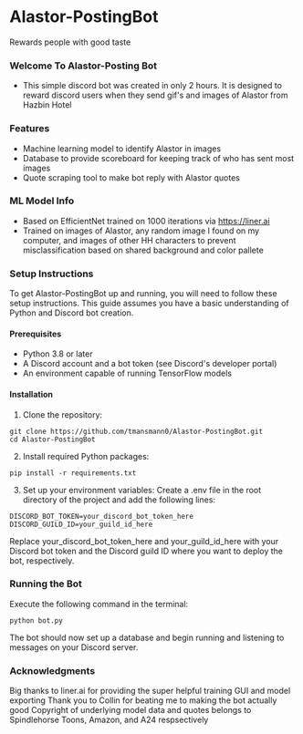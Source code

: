 # Alastor-PostingBot
Rewards people with good taste

### Welcome To Alastor-Posting Bot
- This simple discord bot was created in only 2 hours. It is designed to reward discord users when they send gif's and images of Alastor from Hazbin Hotel

### Features
- Machine learning model to identify Alastor in images
- Database to provide scoreboard for keeping track of who has sent most images
- Quote scraping tool to make bot reply with Alastor quotes

### ML Model Info
- Based on EfficientNet trained on 1000 iterations via https://liner.ai
- Trained on images of Alastor, any random image I found on my computer, and images of other HH characters to prevent misclassification based on shared background and color pallete 

### Setup Instructions

To get Alastor-PostingBot up and running, you will need to follow these setup instructions. This guide assumes you have a basic understanding of Python and Discord bot creation.

#### Prerequisites
- Python 3.8 or later
- A Discord account and a bot token (see Discord's developer portal)
- An environment capable of running TensorFlow models

#### Installation
1. Clone the repository:
``` 
git clone https://github.com/tmansmann0/Alastor-PostingBot.git
cd Alastor-PostingBot
```
2. Install required Python packages:
```
pip install -r requirements.txt
```
3. Set up your environment variables:
Create a .env file in the root directory of the project and add the following lines:
```
DISCORD_BOT_TOKEN=your_discord_bot_token_here
DISCORD_GUILD_ID=your_guild_id_here
```
Replace your_discord_bot_token_here and your_guild_id_here with your Discord bot token and the Discord guild ID where you want to deploy the bot, respectively.

### Running the Bot
Execute the following command in the terminal:
```
python bot.py
```
The bot should now set up a database and begin running and listening to messages on your Discord server.

### Acknowledgments
Big thanks to liner.ai for providing the super helpful training GUI and model exporting
Thank you to Collin for beating me to making the bot actually good
Copyright of underlying model data and quotes belongs to Spindlehorse Toons, Amazon, and A24 respsectively

